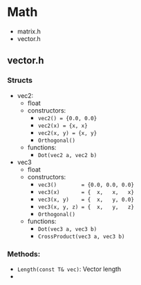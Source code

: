 # Math

- matrix.h
- vector.h

## vector.h

### Structs

- vec2:
    - float
    - constructors:
        - `vec2() = {0.0, 0.0}`
        - `vec2(x) = {x, x}`
        - `vec2(x, y) = {x, y}`
        - `Orthogonal()`
    - functions:
        - `Dot(vec2 a, vec2 b)`
- vec3
    - float
    - constructors:
        - `vec3()        = {0.0, 0.0, 0.0}`
        - `vec3(x)       = {  x,   x,   x}`
        - `vec3(x, y)    = {  x,   y, 0.0}`
        - `vec3(x, y, z) = {  x,   y,   z}`
        - `Orthogonal()`
    - functions:
        - `Dot(vec3 a, vec3 b)`
        - `CrossProduct(vec3 a, vec3 b)`


### Methods:
- `Length(const T& vec)`: Vector length
-